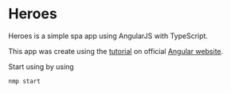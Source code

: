 # Heroes

Heroes is a simple spa app using AngularJS with TypeScript.

This app was create using the [tutorial](https://angular.io/docs/ts/latest/tutorial/) on official [Angular website](https://angular.io/docs/ts/latest/tutorial/).

Start using by using

```
nmp start
```